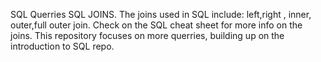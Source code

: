 SQL Querries
SQL JOINS. The joins used in SQL include: left,right , inner, outer,full outer join.
Check on the SQL cheat sheet for more info on the joins.
This repository focuses on more querries, building up on the introduction to SQL repo.
